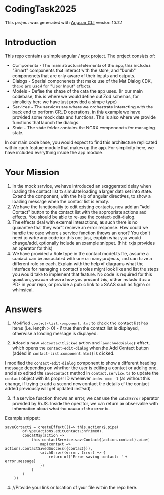 # CodingTask2025

This project was generated with [Angular CLI](https://github.com/angular/angular-cli) version 15.2.1.

# Introduction
This repo contains a simple angular / ngrx project. The project consists of:
* Components - 
    The main structural elements of the app, this includes "Smart" components that interact with the store, and "Dumb" componenets that are only aware of their inputs and outputs.
* Dialogs - 
    Special componenets that make use of the Mat Dialog CDK, these are used for "User Input" effects.
* Models - 
    Define the shape of the data the app uses. (In our main codebase, this is where we would define out Zod schemas, for simplicity here we have just provided a simple type)
* Services - 
    The services are where we orchestrate interacting with the back end to perform CRUD operations, in this example we have provided some mock data and functions.
    This is also where we provide functions that launch the dialogs.
* State -
    The state folder contains the NGRX componenets for managing state.

In our main code base, you would expect to find this architecture replicated within each feature module that makes up the app. For simplicity here, we have included everything inside the app module.

# Your Mission
1. In the mock service, we have introduced an exaggerated delay when loading the contact list to simulate loading a larger data set into state. Extend the component, with the help of angular directives, to show a loading message when the contact list is empty.
2. We have the functionality to edit existing contacts, now add an "Add Contact" button to the contact list with the appropriate actions and effects. You should be able to re-use the contact-edit-dialog.
3. The effects deal with external interactions, as such there is no guarantee that they won't recieve an error response. How could we handle the case where a service function throws an error? You don't need to write any code for this one just, explain what you would change/add, optionally include an example snippet. (hint: rxjs provides an operator for this)
4. We have provided a Role type in the contact.model.ts file, assume a contact can be associated with one or many projects, and can have a different role on each. Explain with the help of diagrams what the interface for managing a contact's roles might look like and list the steps you would take to implement that feature. No code is required for this question, you can choose how you present this, either include it as a PDF in your repo, or provide a public link to a SAAS such as figma or whimsical.

# Answers

1. Modified `contact-list.component.html` to check the contact list has items (i.e. length > 0) - if true then the contact list is displayed, otherwise a loading message is displayed.

2. Added a new `addContactClicked` action and `launchAddDialog$` effect, which opens the `contact-edit-dialog` when the Add Contact button (added in `contact-list.component.html`) is clicked.

I modified the `contact-edit-dialog` component to show a different heading message depending on whether the user is editing a contact or adding one, and also edited the `saveContact` method in `contact.service.ts` to update the `contact` object with its proper ID whenever `index === -1` (as without this change, if trying to add a second new contact the details of the contact added previously will get updated instead).

3. If a service function throws an error, we can use the `catchError` operator provided by RxJS. Inside the operator, we can return an observable with information about what the cause of the error is.

Example snippet:
```
saveContact$ = createEffect(()=> this.actions$.pipe(
        ofType(actions.editContactConfrimed),
        concatMap(action =>
            this.contactService.saveContact$(action.contact).pipe(
                map(contact => actions.contactSavedSuccess({contact})),
                catchError((error: Error) => {
                    return of('Error saving contact: ' + error.message)
                })
            )
        )
    ))
```

4. //Provide your link or location of your file within the repo here.
